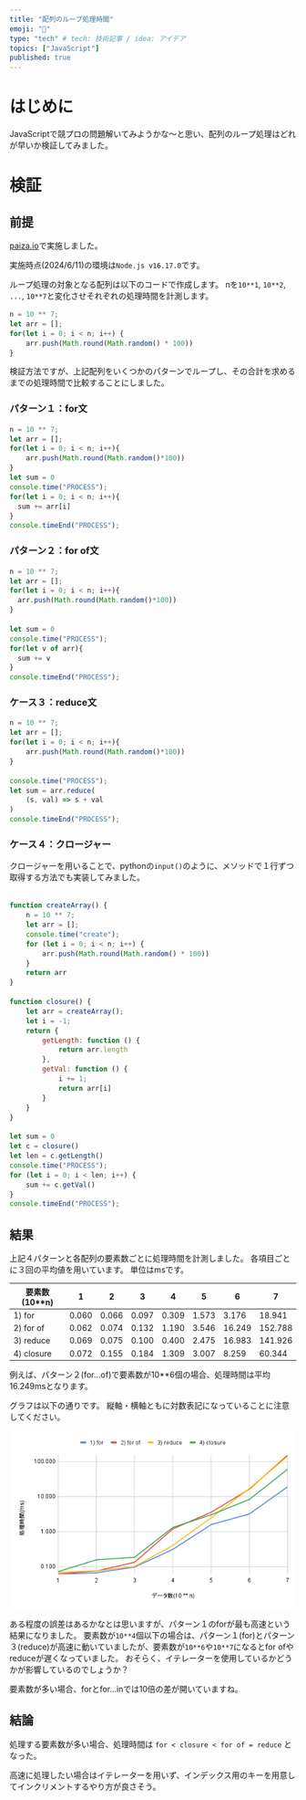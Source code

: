 ```yaml
---
title: "配列のループ処理時間"
emoji: "🐙"
type: "tech" # tech: 技術記事 / idea: アイデア
topics: ["JavaScript"]
published: true
---
```

# はじめに
JavaScriptで競プロの問題解いてみようかな〜と思い、配列のループ処理はどれが早いか検証してみました。

# 検証
## 前提
[paiza.io](https://paiza.io)で実施しました。

実施時点(2024/6/11)の環境は`Node.js v16.17.0`です。

ループ処理の対象となる配列は以下のコードで作成します。
nを`10**1`, `10**2`, `...`, `10**7`と変化させそれぞれの処理時間を計測します。
```javascript
n = 10 ** 7;
let arr = [];
for(let i = 0; i < n; i++) {
    arr.push(Math.round(Math.random() * 100))
}
```

検証方法ですが、上記配列をいくつかのパターンでループし、その合計を求めるまでの処理時間で比較することにしました。
### パターン１：for文
```javascript
n = 10 ** 7;
let arr = [];
for(let i = 0; i < n; i++){
    arr.push(Math.round(Math.random()*100))
}
let sum = 0
console.time("PROCESS");
for(let i = 0; i < n; i++){
  sum += arr[i]
}
console.timeEnd("PROCESS");
```

### パターン２：for of文
```javascript
n = 10 ** 7;
let arr = [];
for(let i = 0; i < n; i++){
  arr.push(Math.round(Math.random()*100))
}

let sum = 0
console.time("PROCESS");
for(let v of arr){
  sum += v
}
console.timeEnd("PROCESS");
```

### ケース３：reduce文
```javascript
n = 10 ** 7;
let arr = [];
for(let i = 0; i < n; i++){
    arr.push(Math.round(Math.random()*100))
}

console.time("PROCESS");
let sum = arr.reduce(
    (s, val) => s + val
)
console.timeEnd("PROCESS");
```

### ケース４：クロージャー
クロージャーを用いることで、pythonの`input()`のように、メソッドで１行ずつ取得する方法でも実装してみました。
```javascript

function createArray() {
    n = 10 ** 7;
    let arr = [];
    console.time("create");
    for (let i = 0; i < n; i++) {
        arr.push(Math.round(Math.random() * 100))
    }
    return arr
}

function closure() {
    let arr = createArray();
    let i = -1;
    return {
        getLength: function () {
            return arr.length
        },
        getVal: function () {
            i += 1;
            return arr[i]
        }
    }
}

let sum = 0
let c = closure()
let len = c.getLength()
console.time("PROCESS");
for (let i = 0; i < len; i++) {
    sum += c.getVal()
}
console.timeEnd("PROCESS");
```

## 結果
上記４パターンと各配列の要素数ごとに処理時間を計測しました。
各項目ごとに３回の平均値を用いています。
単位はmsです。

| 要素数(10**n) | 1 | 2 | 3 | 4 | 5 | 6 | 7 |
|------------| --- | --- | --- | --- | --- | --- | --- |
| 1) for     | 0.060 | 0.066 | 0.097 | 0.309 | 1.573 | 3.176 | 18.941 |
| 2) for of  | 0.062 | 0.074 | 0.132 | 1.190 | 3.546 | 16.249 | 152.788 |
| 3) reduce  | 0.069 | 0.075 | 0.100 | 0.400 | 2.475 | 16.983 | 141.926 |
| 4) closure | 0.072 | 0.155 | 0.184 | 1.309 | 3.007 | 8.259 | 60.344 |

例えば、パターン２(for...of)で要素数が10**6個の場合、処理時間は平均16.249msとなります。

グラフは以下の通りです。
縦軸・横軸ともに対数表記になっていることに注意してください。

![chart.png](/images/bb6ba6757087e4/chart.png)

ある程度の誤差はあるかなとは思いますが、パターン１のforが最も高速という結果になりました。
要素数が`10**4`個以下の場合は、パターン１(for)とパターン３(reduce)が高速に動いていましたが、要素数が`10**6`や`10**7`になるとfor ofやreduceが遅くなっていました。
おそらく、イテレーターを使用しているかどうかが影響しているのでしょうか？

要素数が多い場合、forとfor...inでは10倍の差が開いていますね。

## 結論
処理する要素数が多い場合、処理時間は
`for < closure < for of = reduce`
となった。

高速に処理したい場合はイテレーターを用いず、インデックス用のキーを用意してインクリメントするやり方が良さそう。